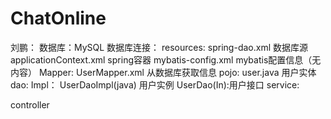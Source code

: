 # ChatOnline
刘鹏：
数据库：MySQL
数据库连接：
    resources:
        spring-dao.xml 数据库源
        applicationContext.xml spring容器
        mybatis-config.xml mybatis配置信息（无内容）
        Mapper:
            UserMapper.xml 从数据库获取信息
pojo:
    user.java 用户实体
dao:
    Impl：
        UserDaoImpl(java) 用户实例
    UserDao(In):用户接口
service:

controller
